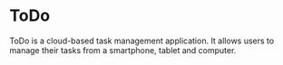 # ToDo

ToDo is a cloud-based task management application. It allows users to manage their tasks from a smartphone, tablet and computer.
